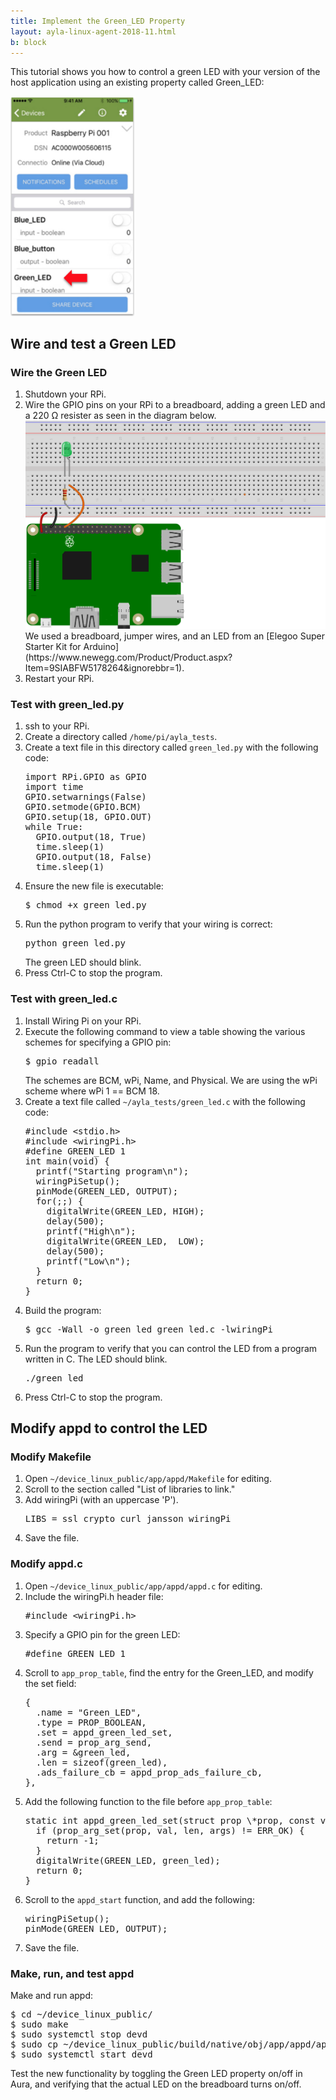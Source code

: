 ```yaml
---
title: Implement the Green_LED Property
layout: ayla-linux-agent-2018-11.html
b: block
---
```


This tutorial shows you how to control a green LED with your version of the host application using an existing property called Green_LED:

<img src="green-led.png" width="200">

## Wire and test a Green LED

### Wire the Green LED

<ol>
<li>Shutdown your RPi.</li>
<li>Wire the GPIO pins on your RPi to a breadboard, adding a green LED and a 220 Ω resister as seen in the diagram below.
<img src="pinout.svg" width="550">
We used a breadboard, jumper wires, and an LED from an [Elegoo Super Starter Kit for Arduino](https://www.newegg.com/Product/Product.aspx?Item=9SIABFW5178264&ignorebbr=1).
</li>
<li>Restart your RPi.</li>
</ol>

### Test with green_led.py

<ol>
<li>ssh to your RPi.</li>
<li>Create a directory called <code>/home/pi/ayla_tests</code>.</li>
<li>Create a text file in this directory called <code>green_led.py</code> with the following code:
<pre>
import RPi.GPIO as GPIO
import time
GPIO.setwarnings(False)
GPIO.setmode(GPIO.BCM)
GPIO.setup(18, GPIO.OUT)
while True:
  GPIO.output(18, True)
  time.sleep(1)
  GPIO.output(18, False)
  time.sleep(1)
</pre>
</li>
<li>Ensure the new file is executable:
<pre>
$ chmod +x green_led.py
</pre>
</li>
<li>Run the python program to verify that your wiring is correct:
<pre>
python green_led.py
</pre>
The green LED should blink.
</li>
<li>Press Ctrl-C to stop the program.</li>
</ol>

### Test with green_led.c

<ol>
<li>Install Wiring Pi on your RPi.</li>
<li>Execute the following command to view a table showing the various schemes for specifying a GPIO pin:
<pre>
$ gpio readall
</pre>
The schemes are BCM, wPi, Name, and Physical. We are using the wPi scheme where wPi 1 == BCM 18.
</li>
<li>Create a text file called <code>&#126;/ayla_tests/green_led.c</code> with the following code:
<pre>
#include &lt;stdio.h&gt;
#include &lt;wiringPi.h&gt;
#define GREEN_LED 1
int main(void) {
  printf("Starting program\n");
  wiringPiSetup();
  pinMode(GREEN_LED, OUTPUT);
  for(;;) {
    digitalWrite(GREEN_LED, HIGH);
    delay(500);
    printf("High\n");
    digitalWrite(GREEN_LED,  LOW);
    delay(500);
    printf("Low\n");
  }
  return 0;
}
</pre>
</li>
<li>Build the program:
<pre>
$ gcc -Wall -o green_led green_led.c -lwiringPi
</pre>
</li>
<li>Run the program to verify that you can control the LED from a program written in C. The LED should blink.
<pre>
./green_led
</pre>
</li>
<li>Press Ctrl-C to stop the program.</li>
</ol>

## Modify appd to control the LED

### Modify Makefile

<ol>
<li>Open <code>&#126;/device_linux_public/app/appd/Makefile</code> for editing.</li>
<li>Scroll to the section called "List of libraries to link."</li>
<li>Add wiringPi (with an uppercase 'P').
<pre>
LIBS = ssl crypto curl jansson wiringPi
</pre>
</li>
<li>Save the file.</li>
</ol>

### Modify appd.c

<ol>
<li>Open <code>&#126;/device_linux_public/app/appd/appd.c</code> for editing.</li>
<li>Include the wiringPi.h header file:
<pre>
#include &lt;wiringPi.h&gt;
</pre>
<li>Specify a GPIO pin for the green LED:
<pre>
#define GREEN_LED 1
</pre>
</li>
<li>Scroll to <code>app_prop_table</code>, find the entry for the Green_LED, and modify the set field:
<pre>
{
  .name = "Green_LED",
  .type = PROP_BOOLEAN,
  .set = appd_green_led_set,
  .send = prop_arg_send,
  .arg = &green_led,
  .len = sizeof(green_led),
  .ads_failure_cb = appd_prop_ads_failure_cb,
},
</pre>
</li>
<li>Add the following function to the file before <code>app_prop_table</code>:
<pre>
static int appd_green_led_set(struct prop \*prop, const void \*val, size_t len, const struct op_args \*args) {
  if (prop_arg_set(prop, val, len, args) != ERR_OK) {
    return -1;
  }
  digitalWrite(GREEN_LED, green_led);
  return 0;
}
</pre>
</li>
<li>Scroll to the <code>appd_start</code> function, and add the following:
<pre>
wiringPiSetup();
pinMode(GREEN_LED, OUTPUT);
</pre>
</li>
<li>Save the file.</li>
</ol>

### Make, run, and test appd

Make and run appd:

<pre>
$ cd ~/device_linux_public/
$ sudo make
$ sudo systemctl stop devd
$ sudo cp ~/device_linux_public/build/native/obj/app/appd/appd ~/ayla/bin/appd
$ sudo systemctl start devd
</pre>

Test the new functionality by toggling the Green LED property on/off in Aura, and verifying that the actual LED on the breadboard turns on/off.
